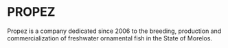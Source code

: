 # PROPEZ
Propez is a company dedicated since 2006 to the breeding, production and commercialization of freshwater ornamental fish in the State of Morelos.
